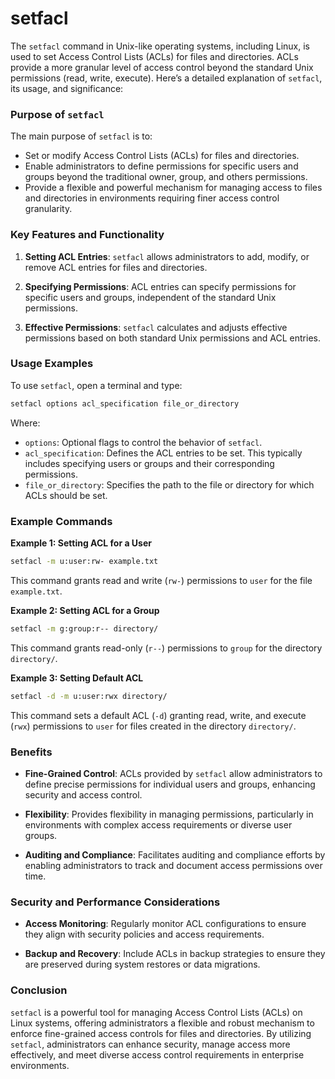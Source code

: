 # setfacl
The `setfacl` command in Unix-like operating systems, including Linux, is used to set Access Control Lists (ACLs) for files and directories. ACLs provide a more granular level of access control beyond the standard Unix permissions (read, write, execute). Here’s a detailed explanation of `setfacl`, its usage, and significance:

### Purpose of `setfacl`

The main purpose of `setfacl` is to:
- Set or modify Access Control Lists (ACLs) for files and directories.
- Enable administrators to define permissions for specific users and groups beyond the traditional owner, group, and others permissions.
- Provide a flexible and powerful mechanism for managing access to files and directories in environments requiring finer access control granularity.

### Key Features and Functionality

1. **Setting ACL Entries**: `setfacl` allows administrators to add, modify, or remove ACL entries for files and directories.

2. **Specifying Permissions**: ACL entries can specify permissions for specific users and groups, independent of the standard Unix permissions.

3. **Effective Permissions**: `setfacl` calculates and adjusts effective permissions based on both standard Unix permissions and ACL entries.

### Usage Examples

To use `setfacl`, open a terminal and type:

```bash
setfacl options acl_specification file_or_directory
```

Where:
- `options`: Optional flags to control the behavior of `setfacl`.
- `acl_specification`: Defines the ACL entries to be set. This typically includes specifying users or groups and their corresponding permissions.
- `file_or_directory`: Specifies the path to the file or directory for which ACLs should be set.

### Example Commands

**Example 1: Setting ACL for a User**
```bash
setfacl -m u:user:rw- example.txt
```
This command grants read and write (`rw-`) permissions to `user` for the file `example.txt`.

**Example 2: Setting ACL for a Group**
```bash
setfacl -m g:group:r-- directory/
```
This command grants read-only (`r--`) permissions to `group` for the directory `directory/`.

**Example 3: Setting Default ACL**
```bash
setfacl -d -m u:user:rwx directory/
```
This command sets a default ACL (`-d`) granting read, write, and execute (`rwx`) permissions to `user` for files created in the directory `directory/`.

### Benefits

- **Fine-Grained Control**: ACLs provided by `setfacl` allow administrators to define precise permissions for individual users and groups, enhancing security and access control.

- **Flexibility**: Provides flexibility in managing permissions, particularly in environments with complex access requirements or diverse user groups.

- **Auditing and Compliance**: Facilitates auditing and compliance efforts by enabling administrators to track and document access permissions over time.

### Security and Performance Considerations

- **Access Monitoring**: Regularly monitor ACL configurations to ensure they align with security policies and access requirements.

- **Backup and Recovery**: Include ACLs in backup strategies to ensure they are preserved during system restores or data migrations.

### Conclusion

`setfacl` is a powerful tool for managing Access Control Lists (ACLs) on Linux systems, offering administrators a flexible and robust mechanism to enforce fine-grained access controls for files and directories. By utilizing `setfacl`, administrators can enhance security, manage access more effectively, and meet diverse access control requirements in enterprise environments.
